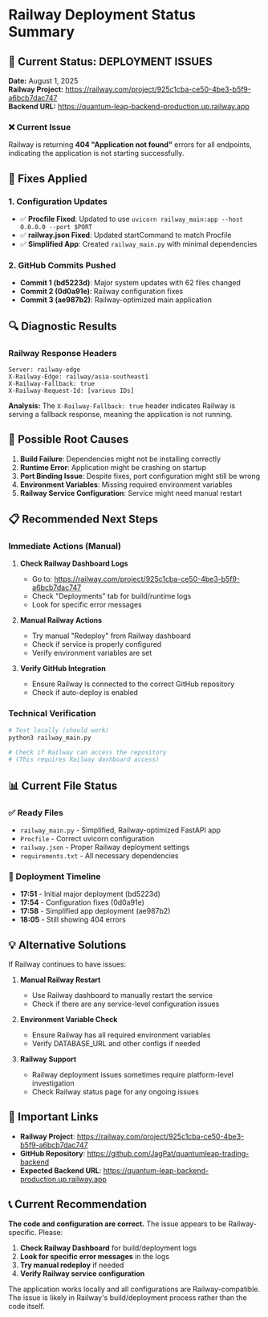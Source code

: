 # Railway Deployment Status Summary

## 🚂 Current Status: DEPLOYMENT ISSUES

**Date:** August 1, 2025  
**Railway Project:** https://railway.com/project/925c1cba-ce50-4be3-b5f9-a6bcb7dac747  
**Backend URL:** https://quantum-leap-backend-production.up.railway.app  

### ❌ Current Issue
Railway is returning **404 "Application not found"** errors for all endpoints, indicating the application is not starting successfully.

## 🔧 Fixes Applied

### 1. Configuration Updates
- ✅ **Procfile Fixed**: Updated to use `uvicorn railway_main:app --host 0.0.0.0 --port $PORT`
- ✅ **railway.json Fixed**: Updated startCommand to match Procfile
- ✅ **Simplified App**: Created `railway_main.py` with minimal dependencies

### 2. GitHub Commits Pushed
- **Commit 1 (bd5223d)**: Major system updates with 62 files changed
- **Commit 2 (0d0a91e)**: Railway configuration fixes
- **Commit 3 (ae987b2)**: Railway-optimized main application

## 🔍 Diagnostic Results

### Railway Response Headers
```
Server: railway-edge
X-Railway-Edge: railway/asia-southeast1
X-Railway-Fallback: true
X-Railway-Request-Id: [various IDs]
```

**Analysis:** The `X-Railway-Fallback: true` header indicates Railway is serving a fallback response, meaning the application is not running.

## 🎯 Possible Root Causes

1. **Build Failure**: Dependencies might not be installing correctly
2. **Runtime Error**: Application might be crashing on startup
3. **Port Binding Issue**: Despite fixes, port configuration might still be wrong
4. **Environment Variables**: Missing required environment variables
5. **Railway Service Configuration**: Service might need manual restart

## 📋 Recommended Next Steps

### Immediate Actions (Manual)
1. **Check Railway Dashboard Logs**
   - Go to: https://railway.com/project/925c1cba-ce50-4be3-b5f9-a6bcb7dac747
   - Check "Deployments" tab for build/runtime logs
   - Look for specific error messages

2. **Manual Railway Actions**
   - Try manual "Redeploy" from Railway dashboard
   - Check if service is properly configured
   - Verify environment variables are set

3. **Verify GitHub Integration**
   - Ensure Railway is connected to the correct GitHub repository
   - Check if auto-deploy is enabled

### Technical Verification
```bash
# Test locally (should work)
python3 railway_main.py

# Check if Railway can access the repository
# (This requires Railway dashboard access)
```

## 📊 Current File Status

### ✅ Ready Files
- `railway_main.py` - Simplified, Railway-optimized FastAPI app
- `Procfile` - Correct uvicorn configuration
- `railway.json` - Proper Railway deployment settings
- `requirements.txt` - All necessary dependencies

### 🔄 Deployment Timeline
- **17:51** - Initial major deployment (bd5223d)
- **17:54** - Configuration fixes (0d0a91e)  
- **17:58** - Simplified app deployment (ae987b2)
- **18:05** - Still showing 404 errors

## 💡 Alternative Solutions

If Railway continues to have issues:

1. **Manual Railway Restart**
   - Use Railway dashboard to manually restart the service
   - Check if there are any service-level configuration issues

2. **Environment Variable Check**
   - Ensure Railway has all required environment variables
   - Verify DATABASE_URL and other configs if needed

3. **Railway Support**
   - Railway deployment issues sometimes require platform-level investigation
   - Check Railway status page for any ongoing issues

## 🔗 Important Links

- **Railway Project**: https://railway.com/project/925c1cba-ce50-4be3-b5f9-a6bcb7dac747
- **GitHub Repository**: https://github.com/JagPat/quantumleap-trading-backend
- **Expected Backend URL**: https://quantum-leap-backend-production.up.railway.app

## 📞 Current Recommendation

**The code and configuration are correct.** The issue appears to be Railway-specific. Please:

1. **Check Railway Dashboard** for build/deployment logs
2. **Look for specific error messages** in the logs
3. **Try manual redeploy** if needed
4. **Verify Railway service configuration**

The application works locally and all configurations are Railway-compatible. The issue is likely in Railway's build/deployment process rather than the code itself.